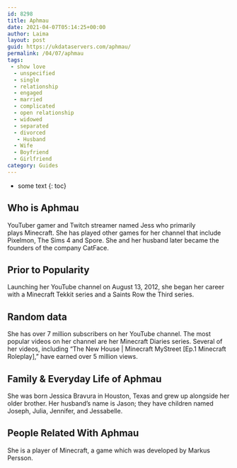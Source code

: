 ```yaml
---
id: 8298
title: Aphmau
date: 2021-04-07T05:14:25+00:00
author: Laima
layout: post
guid: https://ukdataservers.com/aphmau/
permalink: /04/07/aphmau
tags:
 - show love
  - unspecified
  - single
  - relationship
  - engaged
  - married
  - complicated
  - open relationship
  - widowed
  - separated
  - divorced
   - Husband
  - Wife
  - Boyfriend
  - Girlfriend
category: Guides
---
```


* some text
{: toc}


## Who is Aphmau
                  
                  
                  
YouTuber gamer and Twitch streamer named Jess who primarily plays Minecraft. She has played other games for her channel that include Pixelmon, The Sims 4 and Spore. She and her husband later became the founders of the company CatFace.
                  
              
            
              
            
                
                
                
## Prior to Popularity
                  
                  
                  
Launching her YouTube channel on August 13, 2012, she began her career with a Minecraft Tekkit series and a Saints Row the Third series.
                  
              
            
              
            
                
                
                
## Random data
                  
                  
                  
She has over 7 million subscribers on her YouTube channel. The most popular videos on her channel are her Minecraft Diaries series. Several of her videos, including &#8220;The New House | Minecraft MyStreet [Ep.1 Minecraft Roleplay],&#8221; have earned over 5 million views. 
                  
              
            
              
            
                
                
                
## Family & Everyday Life of Aphmau
                  
                  
                  
She was born Jessica Bravura in Houston, Texas and grew up alongside her older brother. Her husband&#8217;s name is Jason; they have children named Joseph, Julia, Jennifer, and Jessabelle.
                  
              
            
              
            
                
                
                
## People Related With Aphmau
                  
                  
                  
She is a player of Minecraft, a game which was developed by Markus Persson.
                  
              
            
              
            
                
              
            
              
              
            
            
              
            
          
          
          
